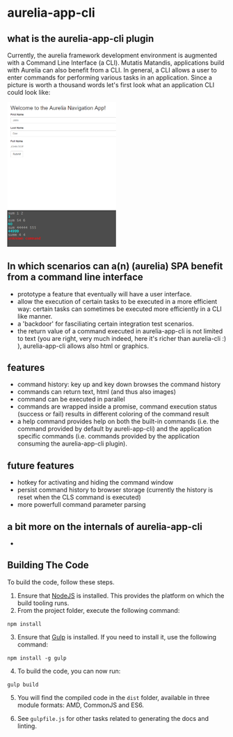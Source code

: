 # aurelia-app-cli

## what is the aurelia-app-cli plugin

Currently, the aurelia framework development environment is augmented with a Command Line Interface (a CLI). Mutatis Matandis, applications build with Aurelia can also benefit from a CLI. In general, a CLI allows a user to enter commands for performing various tasks in an application. Since a picture is worth a thousand words let's first look what an application CLI could look like:

<img src="./pics/cli.png" width="250">

## In which scenarios can a(n) (aurelia) SPA benefit from a command line interface

* prototype a feature that eventually will have a user interface.
* allow the execution of certain tasks to be executed in a more efficient way: certain tasks can sometimes be executed more efficiently in a CLI like manner.
* a 'backdoor' for fasciliating certain integration test scenarios.
* the return value of a command executed in aurelia-app-cli is not limited to text (you are right, very much indeed, here it's richer than aurelia-cli :) ), aurelia-app-cli allows also html or graphics.

## features

* command history: key up and key down browses the command history
* commands can return text, html (and thus also images)
* command can be executed in parallel
* commands are wrapped inside a promise, command execution status (success or fail) results in different coloring of the command result
* a help command provides help on both the built-in commands (i.e. the command provided by default by aureli-app-cli) and the application specific commands (i.e. commands provided by the application consuming the aurelia-app-cli plugin).

## future features
* hotkey for activating and hiding the command window
* persist command history to browser storage (currently the history is reset when the CLS command is executed)
* more powerfull command parameter parsing

## a bit more on the internals of aurelia-app-cli
*

## Building The Code

To build the code, follow these steps.

1. Ensure that [NodeJS](http://nodejs.org/) is installed. This provides the platform on which the build tooling runs.
2. From the project folder, execute the following command:

  ```shell
  npm install
  ```
3. Ensure that [Gulp](http://gulpjs.com/) is installed. If you need to install it, use the following command:

  ```shell
  npm install -g gulp
  ```
4. To build the code, you can now run:

  ```shell
  gulp build
  ```
5. You will find the compiled code in the `dist` folder, available in three module formats: AMD, CommonJS and ES6.

6. See `gulpfile.js` for other tasks related to generating the docs and linting.

